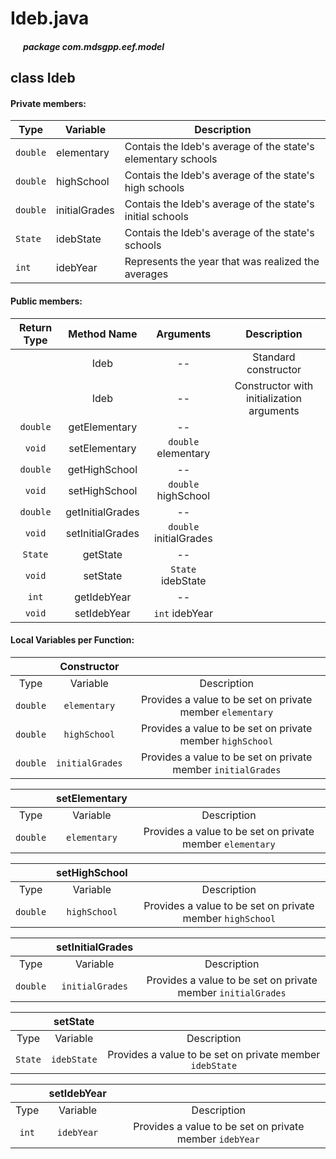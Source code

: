 # Ideb.java

##### &nbsp;&nbsp;&nbsp;&nbsp;&nbsp;&nbsp;package com.mdsgpp.eef.model

## class Ideb

#### Private members:

| Type     | Variable         |               Description                |
|----------|------------------|------------------------------------------|
| `double` | elementary |Contais the Ideb's average of the state's elementary schools |
| `double` | highSchool       |Contais the Ideb's average of the state's high schools |
| `double` | initialGrades    |Contais the Ideb's average of the state's initial schools |
| `State`  | idebState        |Contais the Ideb's average of the state's schools |
| `int`    | idebYear         |Represents the year that was realized the averages |

#### Public members:

| Return Type |     Method Name     |         Arguments         |                Description                |
|:-----------:|:-------------------:|:-------------------------:|:-----------------------------------------:|
|             |         Ideb        |             --            |            Standard constructor           |
|             |         Ideb        |             --            | Constructor with initialization arguments |
|   `double`  | getElementary |             --            |          |
|    `void`   | setElementary | `double` elementary |                                           |
|   `double`  |    getHighSchool    |             --            |                                           |
|    `void`   |    setHighSchool    |    `double` highSchool    |                                           |
|   `double`  |   getInitialGrades  |             --            |                                           |
|    `void`   |   setInitialGrades  |   `double` initialGrades  |                                           |
|   `State`   |       getState      |             --            |                                           |
|    `void`   |       setState      |     `State` idebState     |                                           |
|    `int`    |     getIdebYear     |             --            |                                           |
|    `void`   |     setIdebYear     |       `int` idebYear      |                                           |

#### Local Variables per Function:

|          |   Constructor   |                                                              |
|:--------:|:---------------:|:------------------------------------------------------------:|
|   Type   |     Variable    |                          Description                         |
| `double` |   `elementary`  |   Provides a value to be set on private member `elementary`  |
| `double` | `highSchool`    | Provides a value to be set on private member `highSchool`    |
| `double` | `initialGrades` | Provides a value to be set on private member `initialGrades` |

|          | setElementary |                                                           |
|:--------:|:-------------:|:---------------------------------------------------------:|
|   Type   |    Variable   |                        Description                        |
| `double` |  `elementary` | Provides a value to be set on private member `elementary` |

|          | setHighSchool |                                                           |
|:--------:|:-------------:|:---------------------------------------------------------:|
|   Type   |    Variable   |                        Description                        |
| `double` |  `highSchool` | Provides a value to be set on private member `highSchool` |

|          | setInitialGrades |                                                              |
|:--------:|:----------------:|:------------------------------------------------------------:|
|   Type   |     Variable     |                          Description                         |
| `double` |  `initialGrades` | Provides a value to be set on private member `initialGrades` |

|         |   setState  |                                                          |
|:-------:|:-----------:|:--------------------------------------------------------:|
|   Type  |   Variable  |                        Description                       |
| `State` | `idebState` | Provides a value to be set on private member `idebState` |

|       | setIdebYear |                                                         |
|:-----:|:-----------:|:-------------------------------------------------------:|
|  Type |   Variable  |                       Description                       |
| `int` |  `idebYear` | Provides a value to be set on private member `idebYear` |
